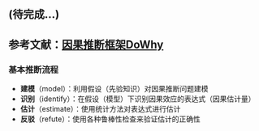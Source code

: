 ## (待完成...)
## 参考文献：[因果推断框架DoWhy](https://zhuanlan.zhihu.com/p/321808640)
### 基本推断流程
+ **建模**（model）：利用假设（先验知识）对因果推断问题建模
+ **识别**（identify）：在假设（模型）下识别因果效应的表达式（因果估计量）
+ **估计**（estimate）：使用统计方法对表达式进行估计
+ **反驳**（refute）：使用各种鲁棒性检查来验证估计的正确性
